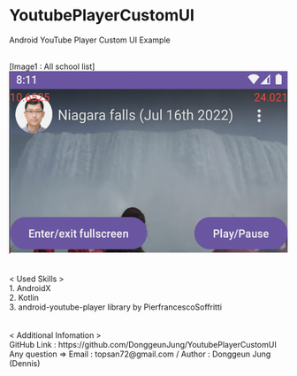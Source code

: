 # YoutubePlayerCustomUI
 Android YouTube Player Custom UI Example

<br>
[Image1 : All school list]
<br>
<div>
<img src="https://github.com/DonggeunJung/YoutubePlayerCustomUI/blob/main/YoutubePlayerCustomUI-Capture.png?raw=true width="360px" height="330px"></img>
</div>
<br>
<br>
< Used Skills ><br>
1. AndroidX<br>
2. Kotlin<br>
3. android-youtube-player library by PierfrancescoSoffritti<br>
<br>
<br>
< Additional Infomation >
<br>
GitHub Link : https://github.com/DonggeunJung/YoutubePlayerCustomUI
<br>
Any question => Email : topsan72@gmail.com / Author : Donggeun Jung (Dennis)
